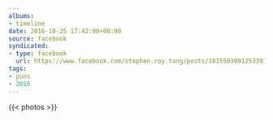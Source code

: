 ```yaml
---
albums:
- timeline
date: 2016-10-25 17:42:00+08:00
source: facebook
syndicated:
- type: facebook
  url: https://www.facebook.com/stephen.roy.tang/posts/10155030912533912
tags:
- puns
- 2016
---
```


{{< photos >}}